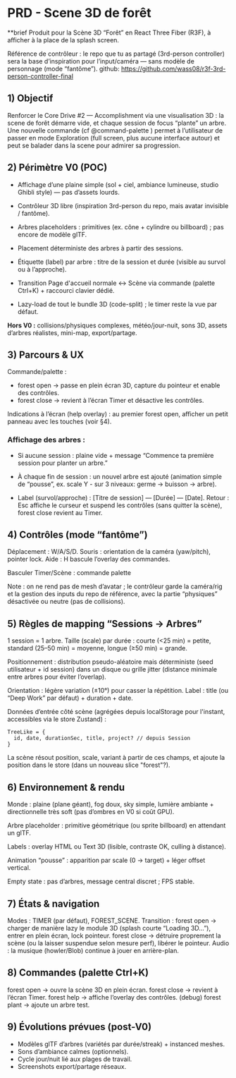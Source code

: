 # PRD - Scene 3D de forêt

**brief Produit pour la Scène 3D “Forêt” en React Three Fiber (R3F), à afficher à la place de la splash screen. 

Référence de contrôleur : le repo que tu as partagé (3rd-person controller) sera la base d’inspiration pour l’input/caméra — sans modèle de personnage (mode “fantôme”).
github: https://github.com/wass08/r3f-3rd-person-controller-final

## 1) Objectif

Renforcer le Core Drive #2 — Accomplishment via une visualisation 3D : la scene de forêt démarre vide, et chaque session de focus “plante” un arbre. Une nouvelle commande (cf @command-palette ) permet à l’utilisateur de passer en mode Exploration (full screen, plus aucune interface autour) et peut se balader dans la scene pour admirer sa progression.

## 2) Périmètre V0 (POC)

- Affichage d’une plaine simple (sol + ciel, ambiance lumineuse, studio Ghibli style) — pas d’assets lourds.

- Contrôleur 3D libre (inspiration 3rd-person du repo, mais avatar invisible / fantôme).
- Arbres placeholders : primitives (ex. cône + cylindre ou billboard) ; pas encore de modèle glTF.
- Placement déterministe des arbres à partir des sessions.
- Étiquette (label) par arbre : titre de la session et durée (visible au survol ou à l’approche).
- Transition Page d'accueil normale ↔ Scène via commande (palette Ctrl+K) + raccourci clavier dédié.

- Lazy-load de tout le bundle 3D (code-split) ; le timer reste la vue par défaut.

**Hors V0 :** collisions/physiques complexes, météo/jour-nuit, sons 3D, assets d’arbres réalistes, mini-map, export/partage.

## 3) Parcours & UX

Commande/palette :

- forest open → passe en plein écran 3D, capture du pointeur et enable des contrôles.
- forest close → revient à l’écran Timer et désactive les contrôles.

Indications à l’écran (help overlay) : au premier forest open, afficher un petit panneau avec les touches (voir §4).

### Affichage des arbres :

- Si aucune session : plaine vide + message “Commence ta première session pour planter un arbre.”
- À chaque fin de session : un nouvel arbre est ajouté (animation simple de “pousse”, ex. scale Y - sur 3 niveaux: germe -> buisson -> arbre).

- Label (survol/approche) : [Titre de session] — [Durée] — [Date].
Retour : Esc affiche le curseur et suspend les contrôles (sans quitter la scène), forest close revient au Timer.

## 4) Contrôles (mode “fantôme”)

Déplacement : W/A/S/D.
Souris : orientation de la caméra (yaw/pitch), pointer lock.
Aide : H bascule l’overlay des commandes.

Basculer Timer/Scène : commande palette 

Note : on ne rend pas de mesh d’avatar ; le contrôleur garde la caméra/rig et la gestion des inputs du repo de référence, avec la partie “physiques” désactivée ou neutre (pas de collisions).

## 5) Règles de mapping “Sessions → Arbres”

1 session = 1 arbre.
Taille (scale) par durée : courte (<25 min) = petite, standard (25–50 min) = moyenne, longue (≥50 min) = grande.

Positionnement : distribution pseudo-aléatoire mais déterministe (seed utilisateur + id session) dans un disque ou grille jitter (distance minimale entre arbres pour éviter l’overlap).

Orientation : légère variation (±10°) pour casser la répétition.
Label : title (ou “Deep Work” par défaut) + duration + date.

Données d’entrée côté scène (agrégées depuis localStorage pour l'instant, accessibles via le store Zustand) :

```
TreeLike = {
  id, date, durationSec, title, project? // depuis Session
}
```
La scène résout position, scale, variant à partir de ces champs, et ajoute la position dans le store (dans un nouveau slice "forest"?).

## 6) Environnement & rendu

Monde : plaine (plane géant), fog doux, sky simple, lumière ambiante + directionnelle très soft (pas d’ombres en V0 si coût GPU).

Arbre placeholder : primitive géométrique (ou sprite billboard) en attendant un glTF.

Labels : overlay HTML ou Text 3D (lisible, contraste OK, culling à distance).

Animation “pousse” : apparition par scale (0 → target) + léger offset vertical.

Empty state : pas d’arbres, message central discret ; FPS stable.

## 7) États & navigation

Modes : TIMER (par défaut), FOREST_SCENE.
Transition :
forest open → charger de manière lazy le module 3D (splash courte “Loading 3D…”), entrer en plein écran, lock pointeur.
forest close → détruire proprement la scène (ou la laisser suspendue selon mesure perf), libérer le pointeur.
Audio : la musique (howler/Blob) continue à jouer en arrière-plan.

## 8) Commandes (palette Ctrl+K)

forest open → ouvre la scène 3D en plein écran.
forest close → revient à l’écran Timer.
forest help → affiche l’overlay des contrôles.
(debug) forest plant <minutes> → ajoute un arbre test.

## 9) Évolutions prévues (post-V0)

- Modèles glTF d’arbres (variétés par durée/streak) + instanced meshes.
- Sons d’ambiance calmes (optionnels).
- Cycle jour/nuit lié aux plages de travail.
- Screenshots export/partage réseaux.



